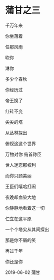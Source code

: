 # 蒲甘之三

千万年来

你坐落着

任那风雨

吹你

淋你

多少个春秋

你经历过

帝王换了

红砖不变

尖尖的塔

从丛林探出

俯视这这个世界

万物对你 俯首称臣

世人迷恋那权利

而你只顾美丽

王臣们嘻哈打闹

夜晚却血染大地

你静静地看着这一切

伫立在这平原

一个个塔尖从其间探出

那是你不屑的笑

再过千年

你还是你

2019-06-02 蒲甘
